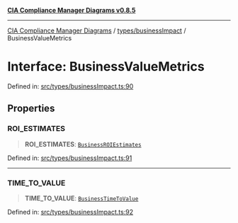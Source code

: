 [**CIA Compliance Manager Diagrams v0.8.5**](../../../README.md)

***

[CIA Compliance Manager Diagrams](../../../modules.md) / [types/businessImpact](../README.md) / BusinessValueMetrics

# Interface: BusinessValueMetrics

Defined in: [src/types/businessImpact.ts:90](https://github.com/Hack23/cia-compliance-manager/blob/3ae0301247f765ba03c8c0fe645db4718bb8af76/src/types/businessImpact.ts#L90)

## Properties

### ROI\_ESTIMATES

> **ROI\_ESTIMATES**: [`BusinessROIEstimates`](BusinessROIEstimates.md)

Defined in: [src/types/businessImpact.ts:91](https://github.com/Hack23/cia-compliance-manager/blob/3ae0301247f765ba03c8c0fe645db4718bb8af76/src/types/businessImpact.ts#L91)

***

### TIME\_TO\_VALUE

> **TIME\_TO\_VALUE**: [`BusinessTimeToValue`](BusinessTimeToValue.md)

Defined in: [src/types/businessImpact.ts:92](https://github.com/Hack23/cia-compliance-manager/blob/3ae0301247f765ba03c8c0fe645db4718bb8af76/src/types/businessImpact.ts#L92)
